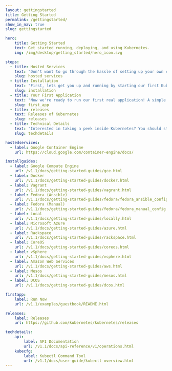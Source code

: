```yaml
---
layout: gettingstarted
title: Getting Started
permalink: /gettingstarted/
show_in_nav: true
slug: gettingstarted

hero:
    title: Getting Started
    text: Get started running, deploying, and using Kubernetes.
    img: /img/desktop/getting_started/hero_icon.svg

steps:
  - title: Hosted Services
    text: "Don't want to go through the hassle of setting up your own cluster and the infrastructure associated with it? These services offer managed Kubernetes to make it that much easier to get going."
    slug: hosted_services
  - title: Installation
    text: "First, lets get you up and running by starting our first Kubernetes cluster. Kubernetes can run almost anywhere so choose the configuration you're most comfortable with:"
    slug: installation
  - title: Your First Application
    text: "Now we're ready to run our first real application! A simple multi-tiered guestbook."
    slug: first_app
  - title: releases
    text: Releases of Kubernetes
    slug: releases
  - title: Technical Details
    text: "Interested in taking a peek inside Kubernetes? You should start by reading the <a href=\"/v1.1/docs/design/README.html\" onclick=\"trackOutboundLink('/v1.1/docs/design/README.html'); return false;\">design overview</a> which introduces core Kubernetes concepts and components. After that, you probably want to take a look at the API documentation and learn about the kubecfg command line tool."
    slug: techdetails

hostedservices:
  - label: Google Container Engine
    url: https://cloud.google.com/container-engine/docs/

installguides:
  - label: Google Compute Engine
    url: /v1.1/docs/getting-started-guides/gce.html
  - label: Docker
    url: /v1.1/docs/getting-started-guides/docker.html
  - label: Vagrant
    url: /v1.1/docs/getting-started-guides/vagrant.html
  - label: Fedora (Ansible)
    url: /v1.1/docs/getting-started-guides/fedora/fedora_ansible_config.html
  - label: Fedora (Manual)
    url: /v1.1/docs/getting-started-guides/fedora/fedora_manual_config.html
  - label: Local
    url: /v1.1/docs/getting-started-guides/locally.html
  - label: Microsoft Azure
    url: /v1.1/docs/getting-started-guides/azure.html
  - label: Rackspace
    url: /v1.1/docs/getting-started-guides/rackspace.html
  - label: CoreOS
    url: /v1.1/docs/getting-started-guides/coreos.html
  - label: vSphere
    url: /v1.1/docs/getting-started-guides/vsphere.html
  - label: Amazon Web Services
    url: /v1.1/docs/getting-started-guides/aws.html
  - label: Mesos
    url: /v1.1/docs/getting-started-guides/mesos.html
  - label: DCOS
    url: /v1.1/docs/getting-started-guides/dcos.html

firstapp:
    label: Run Now
    url: /v1.1/examples/guestbook/README.html

releases:
    label: Releases
    url: https://github.com/kubernetes/kubernetes/releases

techdetails:
    api:
        label: API Documentation
        url: /v1.1/docs/api-reference/v1/operations.html
    kubecfg:
        label: Kubectl Command Tool
        url: /v1.1/docs/user-guide/kubectl-overview.html
---
```

